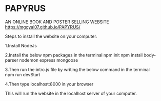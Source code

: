 # PAPYRUS
AN ONLINE BOOK AND POSTER SELLING WEBSITE
https://mgoyal07.github.io/PAPYRUS/

Steps to install the website on your computer:

1.Install NodeJs

2.Install the below npm packages in the terminal npm init npm install body-parser nodemon express mongoose

3.Then run the intro.js file by writing the below command in the terminal npm run devStart

4.Then type localhost:8000 in your browser

This will run the website in the localhost server of your computer.
